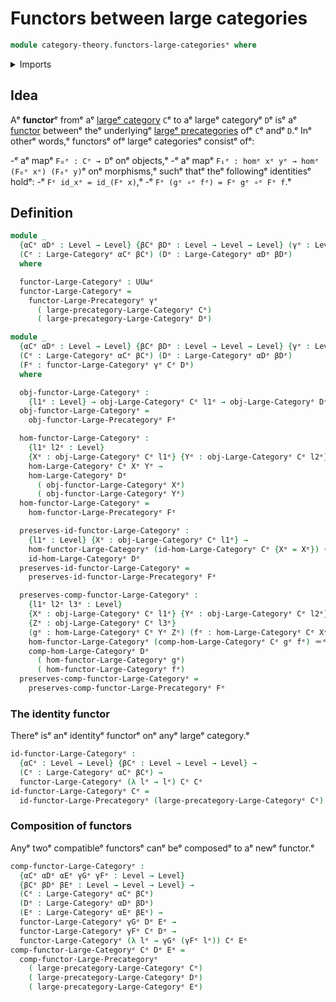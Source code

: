 # Functors between large categories

```agda
module category-theory.functors-large-categoriesᵉ where
```

<details><summary>Imports</summary>

```agda
open import category-theory.functors-large-precategoriesᵉ
open import category-theory.large-categoriesᵉ

open import foundation.identity-typesᵉ
open import foundation.universe-levelsᵉ
```

</details>

## Idea

Aᵉ **functor**ᵉ fromᵉ aᵉ [largeᵉ category](category-theory.large-categories.mdᵉ) `C`ᵉ
to aᵉ largeᵉ categoryᵉ `D`ᵉ isᵉ aᵉ
[functor](category-theory.functors-large-precategories.mdᵉ) betweenᵉ theᵉ
underlyingᵉ [largeᵉ precategories](category-theory.large-precategories.mdᵉ) ofᵉ `C`ᵉ
andᵉ `D`.ᵉ Inᵉ otherᵉ words,ᵉ functorsᵉ ofᵉ largeᵉ categoriesᵉ consistᵉ ofᵉ:

-ᵉ aᵉ mapᵉ `F₀ᵉ : Cᵉ → D`ᵉ onᵉ objects,ᵉ
-ᵉ aᵉ mapᵉ `F₁ᵉ : homᵉ xᵉ yᵉ → homᵉ (F₀ᵉ xᵉ) (F₀ᵉ y)`ᵉ onᵉ morphisms,ᵉ suchᵉ thatᵉ theᵉ followingᵉ
  identitiesᵉ holdᵉ:
-ᵉ `Fᵉ id_xᵉ = id_(Fᵉ x)`,ᵉ
-ᵉ `Fᵉ (gᵉ ∘ᵉ fᵉ) = Fᵉ gᵉ ∘ᵉ Fᵉ f`.ᵉ

## Definition

```agda
module _
  {αCᵉ αDᵉ : Level → Level} {βCᵉ βDᵉ : Level → Level → Level} (γᵉ : Level → Level)
  (Cᵉ : Large-Categoryᵉ αCᵉ βCᵉ) (Dᵉ : Large-Categoryᵉ αDᵉ βDᵉ)
  where

  functor-Large-Categoryᵉ : UUωᵉ
  functor-Large-Categoryᵉ =
    functor-Large-Precategoryᵉ γᵉ
      ( large-precategory-Large-Categoryᵉ Cᵉ)
      ( large-precategory-Large-Categoryᵉ Dᵉ)

module _
  {αCᵉ αDᵉ : Level → Level} {βCᵉ βDᵉ : Level → Level → Level} {γᵉ : Level → Level}
  (Cᵉ : Large-Categoryᵉ αCᵉ βCᵉ) (Dᵉ : Large-Categoryᵉ αDᵉ βDᵉ)
  (Fᵉ : functor-Large-Categoryᵉ γᵉ Cᵉ Dᵉ)
  where

  obj-functor-Large-Categoryᵉ :
    {l1ᵉ : Level} → obj-Large-Categoryᵉ Cᵉ l1ᵉ → obj-Large-Categoryᵉ Dᵉ (γᵉ l1ᵉ)
  obj-functor-Large-Categoryᵉ =
    obj-functor-Large-Precategoryᵉ Fᵉ

  hom-functor-Large-Categoryᵉ :
    {l1ᵉ l2ᵉ : Level}
    {Xᵉ : obj-Large-Categoryᵉ Cᵉ l1ᵉ} {Yᵉ : obj-Large-Categoryᵉ Cᵉ l2ᵉ} →
    hom-Large-Categoryᵉ Cᵉ Xᵉ Yᵉ →
    hom-Large-Categoryᵉ Dᵉ
      ( obj-functor-Large-Categoryᵉ Xᵉ)
      ( obj-functor-Large-Categoryᵉ Yᵉ)
  hom-functor-Large-Categoryᵉ =
    hom-functor-Large-Precategoryᵉ Fᵉ

  preserves-id-functor-Large-Categoryᵉ :
    {l1ᵉ : Level} {Xᵉ : obj-Large-Categoryᵉ Cᵉ l1ᵉ} →
    hom-functor-Large-Categoryᵉ (id-hom-Large-Categoryᵉ Cᵉ {Xᵉ = Xᵉ}) ＝ᵉ
    id-hom-Large-Categoryᵉ Dᵉ
  preserves-id-functor-Large-Categoryᵉ =
    preserves-id-functor-Large-Precategoryᵉ Fᵉ

  preserves-comp-functor-Large-Categoryᵉ :
    {l1ᵉ l2ᵉ l3ᵉ : Level}
    {Xᵉ : obj-Large-Categoryᵉ Cᵉ l1ᵉ} {Yᵉ : obj-Large-Categoryᵉ Cᵉ l2ᵉ}
    {Zᵉ : obj-Large-Categoryᵉ Cᵉ l3ᵉ}
    (gᵉ : hom-Large-Categoryᵉ Cᵉ Yᵉ Zᵉ) (fᵉ : hom-Large-Categoryᵉ Cᵉ Xᵉ Yᵉ) →
    hom-functor-Large-Categoryᵉ (comp-hom-Large-Categoryᵉ Cᵉ gᵉ fᵉ) ＝ᵉ
    comp-hom-Large-Categoryᵉ Dᵉ
      ( hom-functor-Large-Categoryᵉ gᵉ)
      ( hom-functor-Large-Categoryᵉ fᵉ)
  preserves-comp-functor-Large-Categoryᵉ =
    preserves-comp-functor-Large-Precategoryᵉ Fᵉ
```

### The identity functor

Thereᵉ isᵉ anᵉ identityᵉ functorᵉ onᵉ anyᵉ largeᵉ category.ᵉ

```agda
id-functor-Large-Categoryᵉ :
  {αCᵉ : Level → Level} {βCᵉ : Level → Level → Level} →
  (Cᵉ : Large-Categoryᵉ αCᵉ βCᵉ) →
  functor-Large-Categoryᵉ (λ lᵉ → lᵉ) Cᵉ Cᵉ
id-functor-Large-Categoryᵉ Cᵉ =
  id-functor-Large-Precategoryᵉ (large-precategory-Large-Categoryᵉ Cᵉ)
```

### Composition of functors

Anyᵉ twoᵉ compatibleᵉ functorsᵉ canᵉ beᵉ composedᵉ to aᵉ newᵉ functor.ᵉ

```agda
comp-functor-Large-Categoryᵉ :
  {αCᵉ αDᵉ αEᵉ γGᵉ γFᵉ : Level → Level}
  {βCᵉ βDᵉ βEᵉ : Level → Level → Level} →
  (Cᵉ : Large-Categoryᵉ αCᵉ βCᵉ)
  (Dᵉ : Large-Categoryᵉ αDᵉ βDᵉ)
  (Eᵉ : Large-Categoryᵉ αEᵉ βEᵉ) →
  functor-Large-Categoryᵉ γGᵉ Dᵉ Eᵉ →
  functor-Large-Categoryᵉ γFᵉ Cᵉ Dᵉ →
  functor-Large-Categoryᵉ (λ lᵉ → γGᵉ (γFᵉ lᵉ)) Cᵉ Eᵉ
comp-functor-Large-Categoryᵉ Cᵉ Dᵉ Eᵉ =
  comp-functor-Large-Precategoryᵉ
    ( large-precategory-Large-Categoryᵉ Cᵉ)
    ( large-precategory-Large-Categoryᵉ Dᵉ)
    ( large-precategory-Large-Categoryᵉ Eᵉ)
```